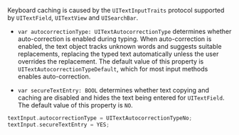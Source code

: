 Keyboard caching is caused by the `UITextInputTraits` protocol supported
by `UITextField`, `UITextView` and `UISearchBar`.

- `var autocorrectionType: UITextAutocorrectionType` determines whether auto-correction is enabled during typing.
When auto-correction is enabled, the text object tracks unknown words and suggests suitable replacements, replacing
the typed text automatically unless the user overrides the replacement. The default value of this property is
`UITextAutocorrectionTypeDefault`, which for most input methods enables auto-correction.

- `var secureTextEntry: BOOL` determines whether text copying and caching are disabled and hides the text being
entered for `UITextField`. The default value of this property is `NO`.

```c
textInput.autocorrectionType = UITextAutocorrectionTypeNo;
textInput.secureTextEntry = YES;
```
